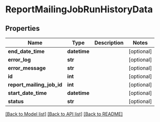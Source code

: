 # ReportMailingJobRunHistoryData

## Properties
Name | Type | Description | Notes
------------ | ------------- | ------------- | -------------
**end_date_time** | **datetime** |  | [optional] 
**error_log** | **str** |  | [optional] 
**error_message** | **str** |  | [optional] 
**id** | **int** |  | [optional] 
**report_mailing_job_id** | **int** |  | [optional] 
**start_date_time** | **datetime** |  | [optional] 
**status** | **str** |  | [optional] 

[[Back to Model list]](../README.md#documentation-for-models) [[Back to API list]](../README.md#documentation-for-api-endpoints) [[Back to README]](../README.md)

